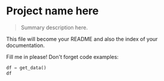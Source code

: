 # Project name here
> Summary description here.


This file will become your README and also the index of your documentation.

Fill me in please! Don't forget code examples:

```python
df = get_data()
df
```
